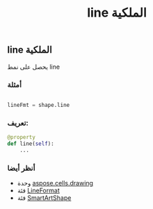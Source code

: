 ﻿---
title: line الملكية
second_title: Aspose.Cells for Python via .NET API المراجع
description:
type: docs
weight: 710
url: /ar/python-net/aspose.cells.drawing/smartartshape/line/
is_root: false
---
##  line الملكية

يحصل على نمط line

###  أمثلة

```python

lineFmt = shape.line

```
###  تعريف:
```python
@property
def line(self):
    ...
```

###  أنظر أيضا
* وحدة [aspose.cells.drawing](../../)
* فئة [LineFormat](/cells/ar/python-net/aspose.cells.drawing/lineformat)
* فئة [SmartArtShape](/cells/ar/python-net/aspose.cells.drawing/smartartshape)
